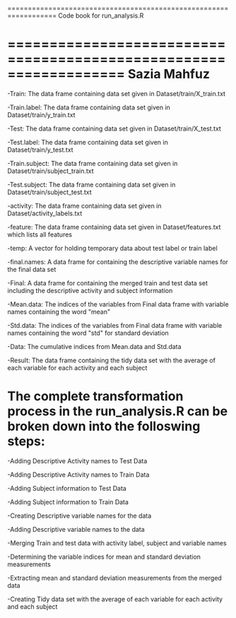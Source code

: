 ==================================================================
Code book for run_analysis.R

==================================================================
Sazia Mahfuz
==================================================================
-Train: The data frame containing data set given in Dataset/train/X_train.txt

-Train.label: The data frame containing data set given in Dataset/train/y_train.txt

-Test: The data frame containing data set given in Dataset/train/X_test.txt

-Test.label: The data frame containing data set given in Dataset/train/y_test.txt

-Train.subject: The data frame containing data set given in Dataset/train/subject_train.txt

-Test.subject: The data frame containing data set given in Dataset/train/subject_test.txt

-activity: The data frame containing data set given in Dataset/activity_labels.txt

-feature: The data frame containing data set given in Dataset/features.txt which lists all features

-temp: A vector for holding temporary data about test label or train label

-final.names: A data frame for containing the descriptive variable names for the final data set

-Final: A data frame for containing the merged train and test data set including the descriptive activity and subject information

-Mean.data: The indices of the variables from Final data frame with variable names containing the word "mean"

-Std.data: The indices of the variables from Final data frame with variable names containing the word "std" for standard deviation

-Data: The cumulative indices from Mean.data and Std.data

-Result: The data frame containing the tidy data set with the average of each variable for each activity and each subject


The complete transformation process in the run_analysis.R can be broken down into the folloswing steps:
==================================================================
-Adding Descriptive Activity names to Test Data

-Adding Descriptive Activity names to Train Data

-Adding Subject information to Test Data

-Adding Subject information to Train Data

-Creating Descriptive variable names for the data

-Adding Descriptive variable names to the data

-Merging Train and test data with activity label, subject and variable names

-Determining the variable indices for mean and standard deviation measurements

-Extracting mean and standard deviation measurements from the merged data

-Creating Tidy data set with the average of each variable for each activity and each subject


